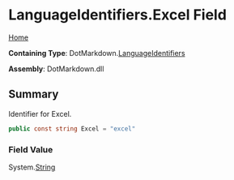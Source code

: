 <a name="_top"></a>

# LanguageIdentifiers\.Excel Field

[Home](../../../README.md#_top)

**Containing Type**: DotMarkdown\.[LanguageIdentifiers](../README.md#_top)

**Assembly**: DotMarkdown\.dll

## Summary

Identifier for Excel\.

```csharp
public const string Excel = "excel"
```

### Field Value

System\.[String](https://docs.microsoft.com/en-us/dotnet/api/system.string)

